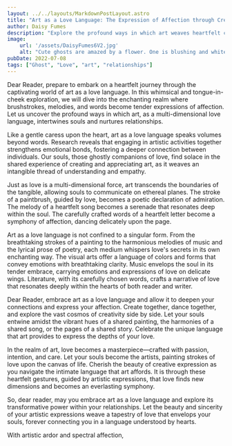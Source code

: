```yaml
---
layout: ../../layouts/MarkdownPostLayout.astro
title: "Art as a Love Language: The Expression of Affection through Creative Canvas"
author: Daisy Fumes
description: "Explore the profound ways in which art weaves heartfelt connections, allowing souls to communicate and nurture relationships through the multi-dimensional language of love."
image: 
    url: '/assets/DaisyFumes6V2.jpg'
    alt: "Cute ghosts are amazed by a flower. One is blushing and white the other two are hiding behind the blushing ghost and they are blue"
pubDate: 2022-07-08
tags: ["Ghost", "Love", "art", "relationships"]
---
```

Dear Reader, prepare to embark on a heartfelt journey through the captivating world of art as a love language. In this whimsical and tongue-in-cheek exploration, we will dive into the enchanting realm where brushstrokes, melodies, and words become tender expressions of affection. Let us uncover the profound ways in which art, as a multi-dimensional love language, intertwines souls and nurtures relationships.

Like a gentle caress upon the heart, art as a love language speaks volumes beyond words. Research reveals that engaging in artistic activities together strengthens emotional bonds, fostering a deeper connection between individuals. Our souls, those ghostly companions of love, find solace in the shared experience of creating and appreciating art, as it weaves an intangible thread of understanding and empathy.

Just as love is a multi-dimensional force, art transcends the boundaries of the tangible, allowing souls to communicate on ethereal planes. The stroke of a paintbrush, guided by love, becomes a poetic declaration of admiration. The melody of a heartfelt song becomes a serenade that resonates deep within the soul. The carefully crafted words of a heartfelt letter become a symphony of affection, dancing delicately upon the page.

Art as a love language is not confined to a singular form. From the breathtaking strokes of a painting to the harmonious melodies of music and the lyrical prose of poetry, each medium whispers love's secrets in its own enchanting way. The visual arts offer a language of colors and forms that convey emotions with breathtaking clarity. Music envelops the soul in its tender embrace, carrying emotions and expressions of love on delicate wings. Literature, with its carefully chosen words, crafts a narrative of love that resonates deeply within the hearts of both reader and writer.

Dear Reader, embrace art as a love language and allow it to deepen your connections and express your affection. Create together, dance together, and explore the vast cosmos of creativity side by side. Let your souls entwine amidst the vibrant hues of a shared painting, the harmonies of a shared song, or the pages of a shared story. Celebrate the unique language that art provides to express the depths of your love.

In the realm of art, love becomes a masterpiece—crafted with passion, intention, and care. Let your souls become the artists, painting strokes of love upon the canvas of life. Cherish the beauty of creative expression as you navigate the intimate language that art affords. It is through these heartfelt gestures, guided by artistic expressions, that love finds new dimensions and becomes an everlasting symphony.

So, dear reader, may you embrace art as a love language and explore its transformative power within your relationships. Let the beauty and sincerity of your artistic expressions weave a tapestry of love that envelops your souls, forever connecting you in a language understood by hearts.

With artistic ardor and spectral affection,